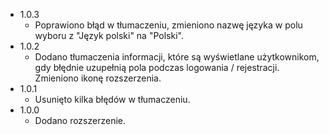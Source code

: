 - 1.0.3
  - Poprawiono błąd w tłumaczeniu, zmieniono nazwę języka w polu wyboru z "Język polski" na "Polski".
- 1.0.2
  - Dodano tłumaczenia informacji, które są wyświetlane użytkownikom, gdy błędnie uzupełnią pola podczas logowania / rejestracji. Zmieniono ikonę rozszerzenia.
- 1.0.1
  - Usunięto kilka błędów w tłumaczeniu.
- 1.0.0
  - Dodano rozszerzenie.




